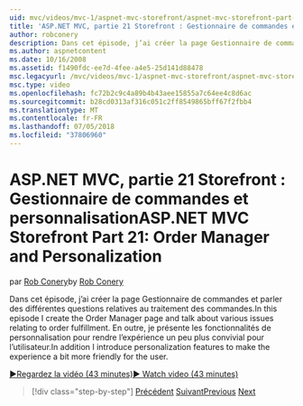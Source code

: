 ```yaml
---
uid: mvc/videos/mvc-1/aspnet-mvc-storefront/aspnet-mvc-storefront-part-21-order-manager-and-personalization
title: 'ASP.NET MVC, partie 21 Storefront : Gestionnaire de commandes et la personnalisation | Microsoft Docs'
author: robconery
description: Dans cet épisode, j’ai créer la page Gestionnaire de commandes et parler des différentes questions relatives au traitement des commandes. En outre, je vais présenter les fonctionnalités de personnalisation...
ms.author: aspnetcontent
ms.date: 10/16/2008
ms.assetid: f1490fdc-ee7d-4fee-a4e5-25d141d88478
msc.legacyurl: /mvc/videos/mvc-1/aspnet-mvc-storefront/aspnet-mvc-storefront-part-21-order-manager-and-personalization
msc.type: video
ms.openlocfilehash: fc72b2c9c4a89b4b43aee15855a7c64ee4c8d6ac
ms.sourcegitcommit: b28cd0313af316c051c2ff8549865bff67f2fbb4
ms.translationtype: MT
ms.contentlocale: fr-FR
ms.lasthandoff: 07/05/2018
ms.locfileid: "37806960"
---
```

<a name="aspnet-mvc-storefront-part-21-order-manager-and-personalization"></a><span data-ttu-id="11839-104">ASP.NET MVC, partie 21 Storefront : Gestionnaire de commandes et personnalisation</span><span class="sxs-lookup"><span data-stu-id="11839-104">ASP.NET MVC Storefront Part 21: Order Manager and Personalization</span></span>
====================
<span data-ttu-id="11839-105">par [Rob Conery](https://github.com/robconery)</span><span class="sxs-lookup"><span data-stu-id="11839-105">by [Rob Conery](https://github.com/robconery)</span></span>

<span data-ttu-id="11839-106">Dans cet épisode, j’ai créer la page Gestionnaire de commandes et parler des différentes questions relatives au traitement des commandes.</span><span class="sxs-lookup"><span data-stu-id="11839-106">In this episode I create the Order Manager page and talk about various issues relating to order fulfillment.</span></span> <span data-ttu-id="11839-107">En outre, je présente les fonctionnalités de personnalisation pour rendre l’expérience un peu plus convivial pour l’utilisateur.</span><span class="sxs-lookup"><span data-stu-id="11839-107">In addition I introduce personalization features to make the experience a bit more friendly for the user.</span></span>

[<span data-ttu-id="11839-108">&#9654;Regardez la vidéo (43 minutes)</span><span class="sxs-lookup"><span data-stu-id="11839-108">&#9654; Watch video (43 minutes)</span></span>](https://channel9.msdn.com/Blogs/ASP-NET-Site-Videos/aspnet-mvc-storefront-part-21-order-manager-and-personalization)

> [!div class="step-by-step"]
> <span data-ttu-id="11839-109">[Précédent](aspnet-mvc-storefront-part-20-logging.md)
> [Suivant](aspnet-mvc-storefront-part-22-restructuring-rerouting-and-paypal.md)</span><span class="sxs-lookup"><span data-stu-id="11839-109">[Previous](aspnet-mvc-storefront-part-20-logging.md)
[Next](aspnet-mvc-storefront-part-22-restructuring-rerouting-and-paypal.md)</span></span>
